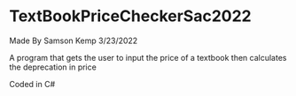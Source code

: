 # TextBookPriceCheckerSac2022
Made By Samson Kemp 3/23/2022 

A program that gets the user to input the price of a textbook then calculates the deprecation in price

Coded in C#
